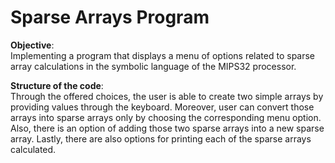 # Sparse Arrays Program


**Objective**:  
Implementing a program that displays a menu of options related to sparse array calculations in the symbolic language of the MIPS32 processor.

**Structure of the code**:  
Through the offered choices, the user is able to create two simple arrays by providing values through the keyboard. Moreover, user can convert those arrays into sparse arrays only by choosing the corresponding menu option. Also, there is an option of adding those two sparse arrays into a new sparse array. Lastly, there are also options for printing each of the sparse arrays calculated.

